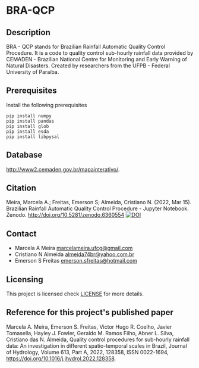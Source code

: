 # BRA-QCP
## Description
BRA - QCP stands for Brazilian Rainfall Automatic Quality Control Procedure. 
It is a code to quality control sub-hourly rainfall data provided by CEMADEN - Brazilian National Centre for Monitoring and Early Warning of Natural Disasters. Created by researchers from the UFPB - Federal University of Paraíba. 
## Prerequisites
Install the following prerequisites
```shell
pip install numpy
pip install pandas
pip install glob
pip install esda
pip install libpysal
```

## Database 
http://www2.cemaden.gov.br/mapainterativo/.

## Citation
Meira, Marcela A.; Freitas, Emerson S;  Almeida, Cristiano N. (2022, Mar 15). Brazilian Rainfall Automatic Quality Control Procedure - Jupyter Notebook. Zenodo. http://doi.org/10.5281/zenodo.6360554
[![DOI](https://zenodo.org/badge/470288611.svg)](https://zenodo.org/badge/latestdoi/470288611)

## Contact
* Marcela A Meira <marcelameira.ufcg@gmail.com>
* Cristiano N Almeida <almeida74br@yahoo.com.br>
* Emerson S Freitas <emerson.sfreitas@hotmail.com>
## Licensing
This project is licensed check [LICENSE](LICENSE) for more details.

## Reference for this project's published paper
Marcela A. Meira, Emerson S. Freitas, Victor Hugo R. Coelho, Javier Tomasella, Hayley J. Fowler, Geraldo M. Ramos Filho, Abner L. Silva, Cristiano das N. Almeida,
Quality control procedures for sub-hourly rainfall data: An investigation in different spatio-temporal scales in Brazil, Journal of Hydrology, Volume 613, Part A, 2022, 128358, ISSN 0022-1694, https://doi.org/10.1016/j.jhydrol.2022.128358.
